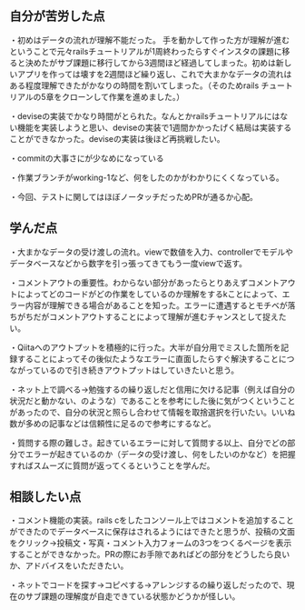 ## 自分が苦労した点

・初めはデータの流れが理解不能だった。
手を動かして作った方が理解が進むということで元々railsチュートリアルが1周終わったらすぐインスタの課題に移ると決めたがサブ課題に移行してから3週間ほど経過してしまった。初めは新しいアプリを作っては壊すを2週間ほど繰り返し、これで大まかなデータの流れはある程度理解できたがかなりの時間を割いてしまった。（そのためrails チュートリアルの5章をクローンして作業を進めました。）


・deviseの実装でかなり時間がとられた。なんとかrailsチュートリアルにはない機能を実装しようと思い、deviseの実装で1週間かかったげく結局は実装することができなかった。deviseの実装は後ほど再挑戦したい。

・commitの大事さにが少なめになっている

・作業ブランチがworking-1など、何をしたのかがわかりにくくなっている。

・今回、テストに関してはほぼノータッチだっためPRが通るか心配。



## 学んだ点
・大まかなデータの受け渡しの流れ。viewで数値を入力、controllerでモデルやデータベースなどから数字を引っ張ってきてもう一度viewで返す。

・コメントアウトの重要性。わからない部分があったらとりあえずコメントアウトによってどのコードがどの作業をしているのか理解をするkことによって、エラー内容が理解できる場合があることを知った。エラーに遭遇するとモチベが落ちがちだがコメントアウトすることによって理解が進むチャンスとして捉えたい。

・Qiitaへのアウトプットを積極的に行った。大半が自分用でミスした箇所を記録することによってその後似たようなエラーに直面したらすぐ解決することにつながっているので引き続きアウトプットはしていきたいと思う。

・ネット上で調べる→勉強するの繰り返しだと信用に欠ける記事（例えば自分の状況だと動かない、のような）であることを参考にした後に気がつくということがあったので、自分の状況と照らし合わせて情報を取捨選択を行いたい。いいね数が多めの記事などは信頼性に足るので参考にするなど。

・質問する際の難しさ。起きているエラーに対して質問する以上、自分でどの部分でエラーが起きているのか（データの受け渡し、何をしたいのかなど）を把握すればスムーズに質問が返ってくるということを学んだ。

## 相談したい点



・コメント機能の実装。rails cをしたコンソール上ではコメントを追加することができたのでデータベースに保存はされるようにはできたと思うが、投稿の文面をクリック→投稿文・写真・コメント入力フォームの3つをつくるページを表示することができなかった。PRの際にお手隙であればどの部分をどうしたら良いか、アドバイスをいただきたい。


・ネットでコードを探す→コピペする→アレンジするの繰り返しだったので、現在のサブ課題の理解度が自走できている状態かどうかが怪しい。




